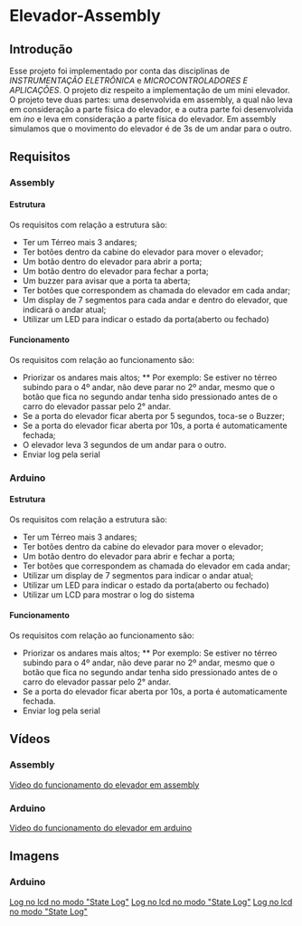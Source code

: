 # Elevador-Assembly

## Introdução
Esse projeto foi implementado por conta das disciplinas de *INSTRUMENTAÇÃO ELETRÔNICA* e *MICROCONTROLADORES E APLICAÇÕES*. O projeto diz respeito a implementação de um mini elevador. O projeto teve duas partes: uma desenvolvida em assembly, a qual não leva em consideração a parte física do elevador, e a outra parte foi desenvolvida em *ino* e leva em consideração a parte física do elevador. Em assembly simulamos que o movimento do elevador é de 3s de um andar para o outro.

## Requisitos
### Assembly
#### Estrutura
Os requisitos com relação a estrutura são:
* Ter um Térreo mais 3 andares;
* Ter botões dentro da cabine do elevador para mover o elevador;
* Um botão dentro do elevador para abrir a porta;
* Um botão dentro do elevador para fechar a porta;
* Um buzzer para avisar que a porta ta aberta;
* Ter botões que correspondem as chamada do elevador em cada andar;
* Um display de 7 segmentos para cada andar e dentro do elevador, que indicará o andar atual;
* Utilizar um LED para indicar o estado da porta(aberto ou fechado)
#### Funcionamento
Os requisitos com relação ao funcionamento são:
* Priorizar os andares mais altos;
  ** Por exemplo: Se estiver no térreo subindo para o 4º andar, não deve parar no 2º andar, mesmo que o botão que fica no segundo andar tenha sido pressionado antes de o carro do elevador passar pelo 2° andar.
* Se a porta do elevador ficar aberta por 5 segundos, toca-se o Buzzer;
* Se a porta do elevador ficar aberta por 10s, a porta é automaticamente fechada;
* O elevador leva 3 segundos de um andar para o outro.
* Enviar log pela serial

### Arduino
#### Estrutura
Os requisitos com relação a estrutura são:
* Ter um Térreo mais 3 andares;
* Ter botões dentro da cabine do elevador para mover o elevador;
* Um botão dentro do elevador para abrir e fechar a porta;
* Ter botões que correspondem as chamada do elevador em cada andar;
* Utilizar um display de 7 segmentos para indicar o andar atual;
* Utilizar um LED para indicar o estado da porta(aberto ou fechado)
* Utilizar um LCD para mostrar o log do sistema
#### Funcionamento
Os requisitos com relação ao funcionamento são:
* Priorizar os andares mais altos;
** Por exemplo: Se estiver no térreo subindo para o 4º andar, não deve parar no 2º andar, mesmo que o botão que fica no segundo andar tenha sido pressionado antes de o carro do elevador passar pelo 2° andar.
* Se a porta do elevador ficar aberta por 10s, a porta é automaticamente fechada.
* Enviar log pela serial

## Vídeos
### Assembly
[Video do funcionamento do elevador em assembly](https://www.youtube.com/watch?v=NJsJVgUABao&feature=youtu.be)
### Arduino
[Video do funcionamento do elevador em arduino](https://youtu.be/CorqOT0HRPI)

## Imagens
### Arduino
[Log no lcd no modo "State Log"](/imgs/lcd1.jpg)
[Log no lcd no modo "State Log"](/imgs/lcd2.jpg)
[Log no lcd no modo "State Log"](/imgs/lcd3.jpg)
